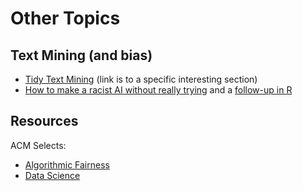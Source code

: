 
# Other Topics

## Text Mining (and bias)

* [Tidy Text Mining](https://www.tidytextmining.com/sentiment.html#sentiment-analysis-with-inner-join) (link is to a specific interesting section)
* [How to make a racist AI without really trying](https://blog.conceptnet.io/posts/2017/how-to-make-a-racist-ai-without-really-trying/)
  and a [follow-up in R](https://notstatschat.rbind.io/2018/09/27/how-to-write-a-racist-ai-in-r-without-really-trying/)

## Resources

ACM Selects:

* [Algorithmic Fairness](https://selects.acm.org/selections/why-algorithmic-fairness)
* [Data Science](https://selects.acm.org/selections/getting-started-with-data-science)
